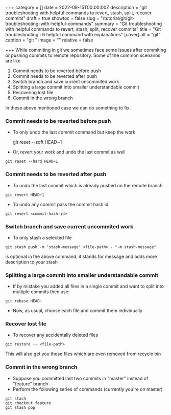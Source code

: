 +++
category = []
date = 2022-09-15T00:00:00Z
description = "git troubleshooting with helpful commands to revert, stash, split, recover commits"
draft = true
showtoc = false
slug = "/tutorial/git/git-troubleshooting-with-helpful-commands"
summary = "Git troubleshooting with helpful commands to revert, stash, split, recover commits"
title = "Git troubleshooting : 6 helpful command with explanations"
[cover]
alt = "git"
caption = "git "
image = ""
relative = false

+++
While commiting in git we sometimes face some issues after commiting or pushing commits to remote repository. Some of the common scenairos are like

1. Commit needs to be reverted before push
2. Commit needs to be reverted after push
3. Switch branch and save current uncommited work
4. Splitting a large commit into smaller understandable commit
5. Recovering lost file
6. Commit in the wrong branch

In these above mentioned case we can do something to fix.

### Commit needs to be reverted before push

* To only undo the last commit command but keep the work

    git reset --soft HEAD~1

* Or, revert your work and undo the last commit as well

```
git reset --hard HEAD~1
```

### Commit needs to be reverted after push

* To undo the last commit which is already pushed on the remote branch

`git revert HEAD~1`

* To undo any commit pass the commit hash id

`git revert <commit-hash-id>`

### Switch branch and save current uncommited work

* To only stash a selected file

`git stash push -m "stash-message" <file-path> - "-m stash-message"`

is optional in the above command, it stands for message and adds more description to your stash

### Splitting a large commit into smaller understandable commit

* If by mistake you added all files in a single commit and want to split into multiple commits then use:

`git rebase HEAD~`

* Now, as usual, choose each file and commit them individually

### Recover lost file

* To recover any accidentally deleted files

`git restore -- <file-path>`

This will also get you those files which are even removed from recycle bin

### Commit in the wrong branch

* Suppose you committed last two commits in "master" instead of "feature" branch
* Perform the following series of commands (currently you're on master)

```git reset HEAD~2
git stash
git checkout feature
git stash pop
```